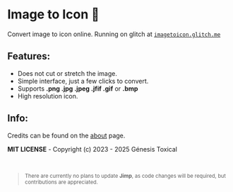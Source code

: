 # Image to Icon 🫧

Convert image to icon online. Running on glitch at [`imagetoicon.glitch.me`](https://imagetoicon.glitch.me)

## Features:

- Does not cut or stretch the image.
- Simple interface, just a few clicks to convert.
- Supports **.png .jpg .jpeg .jfif .gif** or **.bmp**
- High resolution icon.

## Info:

Credits can be found on the [about](https://imagetoicon.glitch.me/about.html) page.

**MIT LICENSE** - Copyright (c) 2023 - 2025 Génesis Toxical

<br/>

><sup>There are currently no plans to update **Jimp**, as code changes will be required, but contributions are appreciated.</sup>
